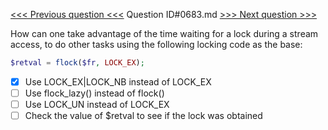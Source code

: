 [<<< Previous question <<<](0682.md)  Question ID#0683.md  [>>> Next question >>>](0684.md) 

How can one take advantage of the time waiting for a lock during a stream access, to do other tasks using the following locking code as the base:

```php
$retval = flock($fr, LOCK_EX);
```

- [x] Use LOCK_EX|LOCK_NB instead of LOCK_EX
- [ ] Use flock_lazy() instead of flock()
- [ ] Use LOCK_UN instead of LOCK_EX
- [ ] Check the value of $retval to see if the lock was obtained
